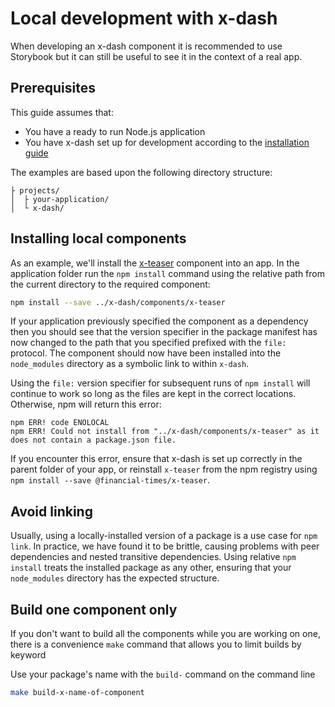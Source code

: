 # Local development with x-dash

When developing an x-dash component it is recommended to use Storybook but it can still be useful to see it in the context of a real app.


## Prerequisites

This guide assumes that:

  - You have a ready to run Node.js application
  - You have x-dash set up for development according to the [installation guide]

The examples are based upon the following directory structure:

```
├ projects/
│  ├ your-application/
│  └ x-dash/
```

[installation guide]: /docs/get-started/installation


## Installing local components

As an example, we'll install the [x-teaser] component into an app. In the application folder run the `npm install` command using the relative path from the current directory to the required component:

```sh
npm install --save ../x-dash/components/x-teaser
```

If your application previously specified the component as a dependency then you should see that the version specifier in the package manifest has now changed to the path that you specified prefixed with the `file:` protocol. The component should now have been installed into the `node_modules` directory as a symbolic link to within `x-dash`.

Using the `file:` version specifier for subsequent runs of `npm install` will continue to work so long as the files are kept in the correct locations. Otherwise, npm will return this error:

```
npm ERR! code ENOLOCAL
npm ERR! Could not install from "../x-dash/components/x-teaser" as it does not contain a package.json file.
```

If you encounter this error, ensure that x-dash is set up correctly in the parent folder of your app, or reinstall `x-teaser` from the npm registry using `npm install --save @financial-times/x-teaser`.

[x-teaser]: /components/x-teaser


## Avoid linking

Usually, using a locally-installed version of a package is a use case for `npm link`. In practice, we have found it to be brittle, causing problems with peer dependencies and nested transitive dependencies. Using relative `npm install` treats the installed package as any other, ensuring that your `node_modules` directory has the expected structure.

## Build one component only

If you don't want to build all the components while you are working on one, there is a convenience `make` command that allows you to limit builds by keyword

Use your package's name with the `build-` command on the command line

```bash
make build-x-name-of-component
```